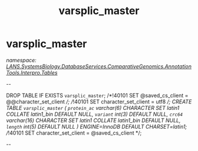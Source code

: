 ﻿---
title: varsplic_master
---

# varsplic_master
_namespace: [LANS.SystemsBiology.DatabaseServices.ComparativeGenomics.AnnotationTools.Interpro.Tables](N-LANS.SystemsBiology.DatabaseServices.ComparativeGenomics.AnnotationTools.Interpro.Tables.html)_

--
 
 DROP TABLE IF EXISTS `varsplic_master`;
 /*!40101 SET @saved_cs_client = @@character_set_client */;
 /*!40101 SET character_set_client = utf8 */;
 CREATE TABLE `varsplic_master` (
 `protein_ac` varchar(6) CHARACTER SET latin1 COLLATE latin1_bin DEFAULT NULL,
 `variant` int(3) DEFAULT NULL,
 `crc64` varchar(16) CHARACTER SET latin1 COLLATE latin1_bin DEFAULT NULL,
 `length` int(5) DEFAULT NULL
 ) ENGINE=InnoDB DEFAULT CHARSET=latin1;
 /*!40101 SET character_set_client = @saved_cs_client */;
 
 --




